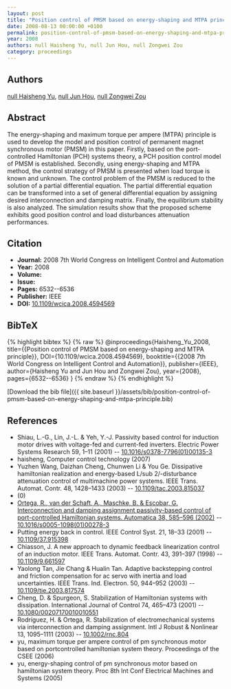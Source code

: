 ```yaml
---
layout: post
title: "Position control of PMSM based on energy-shaping and MTPA principle"
date: 2008-08-13 00:00:00 +0100
permalink: position-control-of-pmsm-based-on-energy-shaping-and-mtpa-principle
year: 2008
authors: null Haisheng Yu, null Jun Hou, null Zongwei Zou
category: proceedings
---
```

 
## Authors
[null Haisheng Yu](authors/haisheng-yu), [null Jun Hou](authors/jun-hou), [null Zongwei Zou](authors/zongwei-zou)
 
## Abstract
The energy-shaping and maximum torque per ampere (MTPA) principle is used to develop the model and position control of permanent magnet synchronous motor (PMSM) in this paper. Firstly, based on the port-controlled Hamiltonian (PCH) systems theory, a PCH position control model of PMSM is established. Secondly, using energy-shaping and MTPA method, the control strategy of PMSM is presented when load torque is known and unknown. The control problem of the PMSM is reduced to the solution of a partial differential equation. The partial differential equation can be transformed into a set of general differential equation by assigning desired interconnection and damping matrix. Finally, the equilibrium stability is also analyzed. The simulation results show that the proposed scheme exhibits good position control and load disturbances attenuation performances.
 
## Citation
- **Journal:** 2008 7th World Congress on Intelligent Control and Automation
- **Year:** 2008
- **Volume:** 
- **Issue:** 
- **Pages:** 6532--6536
- **Publisher:** IEEE
- **DOI:** [10.1109/wcica.2008.4594569](https://doi.org/10.1109/wcica.2008.4594569)
 
## BibTeX
{% highlight bibtex %}
{% raw %}
@inproceedings{Haisheng_Yu_2008,
  title={{Position control of PMSM based on energy-shaping and MTPA principle}},
  DOI={10.1109/wcica.2008.4594569},
  booktitle={{2008 7th World Congress on Intelligent Control and Automation}},
  publisher={IEEE},
  author={Haisheng Yu and Jun Hou and Zongwei Zou},
  year={2008},
  pages={6532--6536}
}
{% endraw %}
{% endhighlight %}
 
[Download the bib file]({{ site.baseurl }}/assets/bib/position-control-of-pmsm-based-on-energy-shaping-and-mtpa-principle.bib)
 
## References
- Shiau, L.-G., Lin, J.-L. & Yeh, Y.-J. Passivity based control for induction motor drives with voltage-fed and current-fed inverters. Electric Power Systems Research 59, 1–11 (2001) -- [10.1016/s0378-7796(01)00135-3](https://doi.org/10.1016/s0378-7796(01)00135-3)
- haisheng, Computer control technology (2007)
- Yuzhen Wang, Daizhan Cheng, Chunwen Li & You Ge. Dissipative hamiltonian realization and energy-based L/sub 2/-disturbance attenuation control of multimachine power systems. IEEE Trans. Automat. Contr. 48, 1428–1433 (2003) -- [10.1109/tac.2003.815037](https://doi.org/10.1109/tac.2003.815037)
- (0)
- [Ortega, R., van der Schaft, A., Maschke, B. & Escobar, G. Interconnection and damping assignment passivity-based control of port-controlled Hamiltonian systems. Automatica 38, 585–596 (2002)](interconnection-and-damping-assignment-passivity-based-control-of-port-controlled-hamiltonian-systems) -- [10.1016/s0005-1098(01)00278-3](https://doi.org/10.1016/s0005-1098(01)00278-3)
- Putting energy back in control. IEEE Control Syst. 21, 18–33 (2001) -- [10.1109/37.915398](https://doi.org/10.1109/37.915398)
- Chiasson, J. A new approach to dynamic feedback linearization control of an induction motor. IEEE Trans. Automat. Contr. 43, 391–397 (1998) -- [10.1109/9.661597](https://doi.org/10.1109/9.661597)
- Yaolong Tan, Jie Chang & Hualin Tan. Adaptive backstepping control and friction compensation for ac servo with inertia and load uncertainties. IEEE Trans. Ind. Electron. 50, 944–952 (2003) -- [10.1109/tie.2003.817574](https://doi.org/10.1109/tie.2003.817574)
- Cheng, D. & Spurgeon, S. Stabilization of Hamiltonian systems with dissipation. International Journal of Control 74, 465–473 (2001) -- [10.1080/00207170010010551](https://doi.org/10.1080/00207170010010551)
- Rodríguez, H. & Ortega, R. Stabilization of electromechanical systems via interconnection and damping assignment. Intl J Robust &amp; Nonlinear 13, 1095–1111 (2003) -- [10.1002/rnc.804](https://doi.org/10.1002/rnc.804)
- yu, maximum torque per ampere control of pm synchronous motor based on portcontrolled hamiltonian system theory. Proceedings of the CSEE (2006)
- yu, energy-shaping control of pm synchronous motor based on hamiltonian system theory. Proc 8th Int Conf Electrical Machines and Systems (2005)

